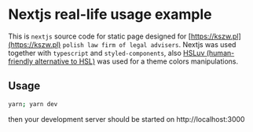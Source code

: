 # Nextjs real-life usage example

This is `nextjs` source code for static page designed for [https://kszw.pl](https://kszw.pl) `polish law firm of legal advisers`.
Nextjs was used together with `typescript` and `styled-components`, also [HSLuv (human-friendly alternative to HSL)](https://www.hsluv.org/) was used for a theme colors manipulations.

## Usage

```sh
yarn; yarn dev
```

then your development server should be started on http://localhost:3000
